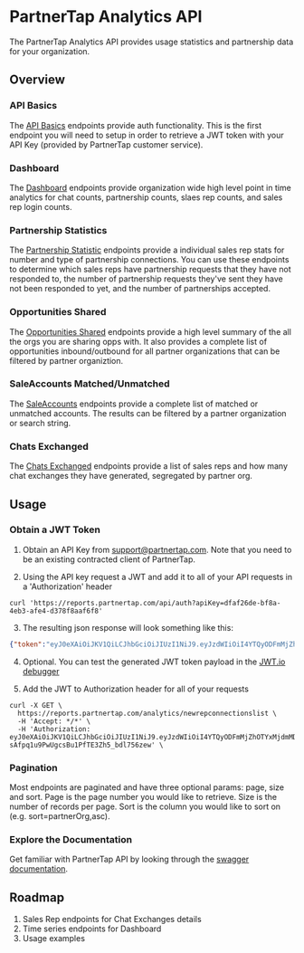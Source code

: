 # PartnerTap Analytics API
The PartnerTap Analytics API provides usage statistics and partnership data for your organization.

## Overview

### API Basics
The [API Basics](https://reports.partnertap.com/swagger-ui.html#/*_API_Basics) endpoints provide auth functionality. This is the first endpoint you will need to setup in order to retrieve a JWT token with your API Key (provided by PartnerTap customer service). 

### Dashboard
The [Dashboard](https://reports.partnertap.com/swagger-ui.html#/Dashboard_by_Division) endpoints provide organization wide high level point in time analytics for chat counts, partnership counts, slaes rep counts, and sales rep login counts.

### Partnership Statistics
The [Partnership Statistic](https://reports.partnertap.com/swagger-ui.html#!/Partnerships_Statistics/getNewRepConnectionsUsingGET) endpoints provide a individual sales rep stats for number and type of partnership connections. You can use these endpoints to determine which sales reps have  partnership requests that they have not responded to, the number of partnership requests they've sent they have not been responded to yet, and the number of partnerships accepted. 

### Opportunities Shared
The [Opportunities Shared](https://reports.partnertap.com/swagger-ui.html#/Opportunities_Shared) endpoints provide a high level summary of the all the orgs you are sharing opps with. It also provides a complete list of opportunities inbound/outbound for all partner organizations that can be filtered by partner organiztion.

### SaleAccounts Matched/Unmatched
The [SaleAccounts](https://reports.partnertap.com/swagger-ui.html#/SaleAccounts_Matched/Unmatched) endpoints provide a complete list of matched or unmatched accounts. The results can be filtered by a partner organization or search string.

### Chats Exchanged
The [Chats Exchanged](https://reports.partnertap.com/swagger-ui.html#/Chats_Exchanged) endpoints provide a list of sales reps and how many chat exchanges they have generated, segregated by partner org.

## Usage

### Obtain a JWT Token

1. Obtain an API Key from support@partnertap.com.  Note that you need to be an existing contracted client of PartnerTap.

2. Using the API key request a JWT and add it to all of your API requests in a 'Authorization' header
  ```
  curl 'https://reports.partnertap.com/api/auth?apiKey=dfaf26de-bf8a-4eb3-afe4-d378f8aaf6f8'
  ```
3. The resulting json response will look something like this:
  ```json
  {"token":"eyJ0eXAiOiJKV1QiLCJhbGciOiJIUzI1NiJ9.eyJzdWIiOiI4YTQyODFmMjZhOTYxMjdmMDE2YTk2MTJkYjQwMDAwMCIsImNvbS5wYXJ0bmVydGFwLnBlcm1pc3Npb25zIjoiQURNSU5fVklFV19SRVBPUlRTLEFQSV9BQ0NFU1MiLCJpc3MiOiJQYXJ0bmVyVGFwIiwiZXhwIjoxNTU5OTI4MzIxLCJpYXQiOjE1NTczMzU3MjEsImNvbS5wYXJ0bmVydGFwLmFkbWluLmlkIjoiOGE0MjgxZjI2YThlY2Q5NDAxNmE4ZWNlOWQzZDAwMDIifQ.lCTNoPiLjKWiZMnaHCsPVZF-S6MPN902A0FHIkI3RbY"}
  ```
4. Optional. You can test the generated JWT token payload in the [JWT.io debugger](https://jwt.io/)

5. Add the JWT to Authorization header for all of your requests
```
curl -X GET \
  https://reports.partnertap.com/analytics/newrepconnectionslist \
  -H 'Accept: */*' \
  -H 'Authorization: eyJ0eXAiOiJKV1QiLCJhbGciOiJIUzI1NiJ9.eyJzdWIiOiI4YTQyODFmMjZhOTYxMjdmMDE2YTk2MTJkYjQwMDAwMCIsImNvbS5wYXJ0bmVydGFwLnBlcm1pc3Npb25zIjoiQVBJX0FDQ0VTUyIsImlzcyI6IlBhcnRuZXJUYXAiLCJleHAiOjE1NTk4ODk3NDQsImlhdCI6MTU1NzI5NzE0NCwiY29tLnBhcnRuZXJ0YXAuYWRtaW4uaWQiOiI4YTQyODFmMjZhOGVjZDk0MDE2YThlY2U5ZDNkMDAwMiJ9.6XapFtb-sAfpq1u9PwUgcsBu1PfTE3Zh5_bdl756zew' \
```
### Pagination
Most endpoints are paginated and have three optional params: page, size and sort.  Page is the page number you would like to retrieve. Size is the number of records per page. Sort is the column you would like to sort on (e.g. sort=partnerOrg,asc).

### Explore the Documentation

Get familiar with PartnerTap API by looking through the [swagger documentation](https://reports.partnertap.com/swagger-ui.html).

## Roadmap
1. Sales Rep endpoints for Chat Exchanges details
2. Time series endpoints for Dashboard 
3. Usage examples
